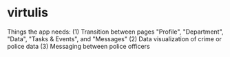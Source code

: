 # virtulis
Things the app needs:
(1) Transition between pages "Profile", "Department", "Data", "Tasks & Events", and "Messages"
(2) Data visualization of crime or police data
(3) Messaging between police officers
